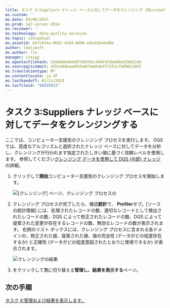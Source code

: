 ```yaml
---
title: タスク 3:Suppliers ナレッジ ベースに対してデータをクレンジング |Microsoft Docs
ms.custom: ''
ms.date: 03/06/2017
ms.prod: sql-server-2014
ms.reviewer: ''
ms.technology: data-quality-services
ms.topic: conceptual
ms.assetid: 647c924a-9b91-4294-8d96-e81416e4e90e
author: leolimsft
ms.author: lle
manager: craigg
ms.openlocfilehash: 53dde66e84dd7304f81c4b6fd7de8dbe939d22d4
ms.sourcegitcommit: dfb1e6deaa4919a0f4e654af57252cfb09613dd5
ms.translationtype: MT
ms.contentlocale: ja-JP
ms.lasthandoff: 02/11/2019
ms.locfileid: "56035913"
---
```

# <a name="task-3-cleansing-data-against-the-suppliers-knowledge-base"></a>タスク 3:Suppliers ナレッジ ベースに対してデータをクレンジングする
  ここでは、コンピューター支援型のクレンジング プロセスを実行します。 DQS では、高度なアルゴリズムと選択されたナレッジ ベースに対してデータを分析し、クレンジングが行われます指定されたしきい値に基づく信頼レベルを使用します。 参照してください[クレンジング データを使用して DQS (内部) ナレッジ](https://msdn.microsoft.com/library/hh213061.aspx)の詳細。  
  
1.  クリックして**開始**コンピューター支援型のクレンジング プロセスを開始します。  
  
     ![[クレンジング] ページ、クレンジング プロセスの](../../2014/tutorials/media/et-cleansingdataagainstthesupplierkb-01.jpg "[クレンジング] ページのクレンジング プロセス")  
  
2.  クレンジング プロセスが完了したら、確認**統計**で、 **Profiler**タブ。[ソースの統計情報] には、処理されたレコードの数、適切なレコードとして検出されたレコードの数、DQS によって修正されたレコードの数、DQS によって提案された変更が存在するレコードの数、無効なレコードの数が表示されます。 右側のリスト ボックスには、クレンジング プロセスに含まれる各ドメインの、修正された値、提案された値、値の完全性 (データがどの程度存在するか) と正確性 (データがどの程度意図されたとおりに使用できるか) が表示されます。  
  
     ![クレンジングの結果](../../2014/tutorials/media/et-cleansingdataagainstthesupplierkb-02.jpg "クレンジングの結果")  
  
3.  をクリックして**次**に切り替える**管理し、結果を表示する**ページ。  
  
## <a name="next-step"></a>次の手順  
 [タスク 4:管理および結果を表示します。](../../2014/tutorials/task-4-manaing-and-viewing-results.md)  
  
  
